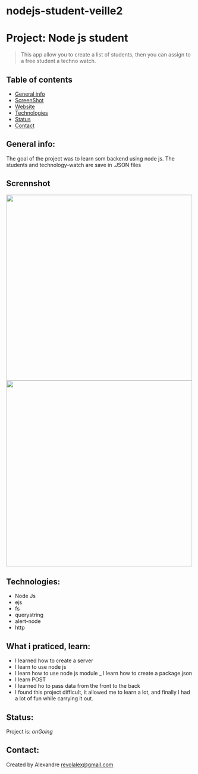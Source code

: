 # nodejs-student-veille2


# Project: Node js student
> This app allow you to create a list of students, then you can assign to a free student a techno watch.



## Table of contents
* [General info](#general-info)
* [ScreenShot](#Scrennshot)
* [Website](#Website)
* [Technologies](#Technologies)
* [Status](#Status)
* [Contact](#Contact)

## General info:
The goal of the project was to learn som backend using node js.
The students and technology-watch  are save in .JSON files



## Scrennshot
<img width="500"  src="https://user-images.githubusercontent.com/56839789/86921866-1ac41000-c12c-11ea-937b-25dd5faa83bf.png">
<img width="500"  src="https://user-images.githubusercontent.com/56839789/86925390-1fd78e00-c131-11ea-8e24-15d66487bcc1.gif">


## Technologies:
* Node Js
* ejs
* fs
* querystring
* alert-node
* http



## What i praticed, learn:

- I learned how to create a server
- I learn to use node js
- I learn how to use node js module
_ I learn how to create a package.json
- I learn POST
- I learned ho to pass data from the front to the back
- I found this project difficult, it allowed me to learn a lot, and finally I had a lot of fun while carrying it out.
 
 
## Status:
Project is:  _onGoing_



## Contact:
Created by Alexandre 
revolalex@gmail.com


